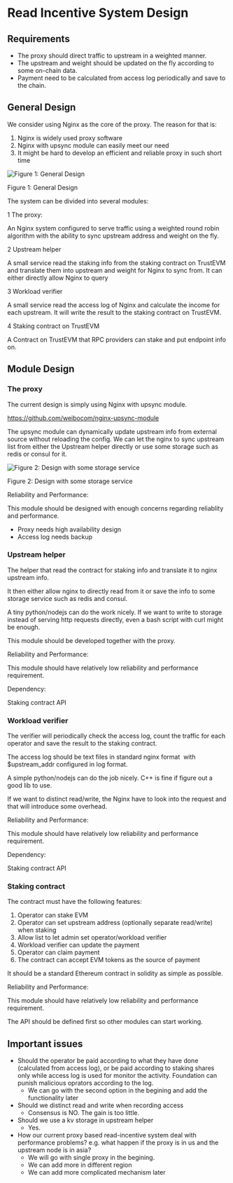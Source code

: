 # Read Incentive System Design

## Requirements

- The proxy should direct traffic to upstream in a weighted manner.
- The upstream and weight should be updated on the fly according to some on-chain data.
- Payment need to be calculated from access log periodically and save to the chain.

## General Design

We consider using Nginx as the core of the proxy. The reason for that is:

1. Nginx is widely used proxy software
2. Nginx with upsync module can easily meet our need
3. It might be hard to develop an efficient and reliable proxy in such short time

![Figure 1: General Design](https://github.com/eosnetworkfoundation/TrustEVM/blob/yarkinwho-product-desc-update/product/design_doc/proxy%20design.drawio.png)

Figure 1: General Design

The system can be divided into several modules:

1 The proxy:

An Nginx system configured to serve traffic using a weighted round robin algorithm with the ability to sync upstream address and weight on the fly.

2 Upstream helper

A small service read the staking info from the staking contract on TrustEVM and translate them into upstream and weight for Nginx to sync from. It can either directly allow Nginx to query

3 Workload verifier

A small service read the access log of Nginx and calculate the income for each upstream. It will write the result to the staking contract on TrustEVM.

4 Staking contract on TrustEVM

A Contract on TrustEVM that RPC providers can stake and put endpoint info on.

## Module Design

### The proxy

The current design is simply using Nginx with upsync module.

https://github.com/weibocom/nginx-upsync-module

The upsync module can dynamically update upstream info from external source without reloading the config. We can let the nginx to sync upstream list from either the Upstream helper directly or use some storage such as redis or consul for it.

![Figure 2: Design with some storage service](https://github.com/eosnetworkfoundation/TrustEVM/blob/yarkinwho-product-desc-update/product/design_doc/Copy%20of%20proxy%20design.drawio.png)

Figure 2: Design with some storage service

Reliability and Performance:

This module should be designed with enough concerns regarding reliablity and performance.
- Proxy needs high availability design
- Access log needs backup

### Upstream helper

The helper that read the contract for staking info and translate it to nginx upstream info.

It then either allow nginx to directly read from it or save the info to some storage service such as redis and consul.

A tiny python/nodejs can do the work nicely. If we want to write to storage instead of serving http requests directly, even a bash script with curl might be enough.

This module should be developed together with the proxy.

Reliability and Performance:

This module should have relatively low reliability and performance requirement.

Dependency:

Staking contract API

### Workload verifier

The verifier will periodically check the access log, count the traffic for each operator and save the result to the staking contract.

The access log should be text files in standard nginx format  with $upstream_addr configured in log format.

A simple python/nodejs can do the job nicely. C++ is fine if figure out a good lib to use.

If we want to distinct read/write, the Nginx have to look into the request and that will introduce some overhead.


Reliability and Performance:

This module should have relatively low reliability and performance requirement.

Dependency:

Staking contract API

### Staking contract

The contract must have the following features:

1. Operator can stake EVM
2. Operator can set upstream address (optionally separate read/write) when staking
3. Allow list to let admin set operator/workload verifier
4. Workload verifier can update the payment
5. Operator can claim payment
6. The contract can accept EVM tokens as the source of payment

It should be a standard Ethereum contract in solidity as simple as possible.


Reliability and Performance:

This module should have relatively low reliability and performance requirement.

The API should be defined first so other modules can start working.

## Important issues
- Should the operator be paid according to what they have done (calculated from access log), or be paid according to staking shares only while access log is used for monitor the activity. Foundation can punish malicious oprators according to the log.
  - We can go with the second option in the begining and add the functionality later
- Should we distinct read and write when recording access
  - Consensus is NO. The gain is too little.
- Should we use a kv storage in upstream helper
  - Yes.
- How our current proxy based read-incentive system deal with performance problems? e.g. what happen if the proxy is in us and the upstream node is in asia?
  - We will go with single proxy in the begining.
  - We can add more in different region
  - We can add more complicated mechanism later
